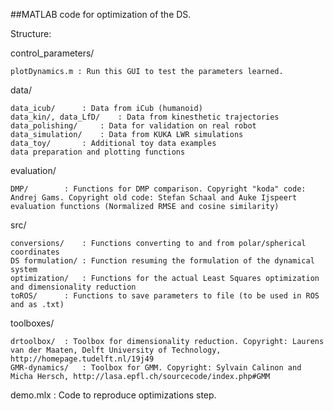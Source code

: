 ##MATLAB code for optimization of the DS.


Structure:

control_parameters/

    plotDynamics.m : Run this GUI to test the parameters learned.


data/

	data_icub/		: Data from iCub (humanoid)
	data_kin/, data_LfD/	: Data from kinesthetic trajectories
	data_polishing/		: Data for validation on real robot
	data_simulation/	: Data from KUKA LWR simulations
	data_toy/		: Additional toy data examples
	data preparation and plotting functions


evaluation/

	DMP/		: Functions for DMP comparison. Copyright "koda" code: Andrej Gams. Copyright old code: Stefan Schaal and Auke Ijspeert
	evaluation functions (Normalized RMSE and cosine similarity)


src/

	conversions/	: Functions converting to and from polar/spherical coordinates
	DS formulation/	: Function resuming the formulation of the dynamical system
	optimization/	: Functions for the actual Least Squares optimization and dimensionality reduction
	toROS/		: Functions to save parameters to file (to be used in ROS and as .txt)


toolboxes/

	drtoolbox/	: Toolbox for dimensionality reduction. Copyright: Laurens van der Maaten, Delft University of Technology, http://homepage.tudelft.nl/19j49
	GMR-dynamics/	: Toolbox for GMM. Copyright: Sylvain Calinon and Micha Hersch, http://lasa.epfl.ch/sourcecode/index.php#GMM


demo.mlx		: Code to reproduce optimizations step.
